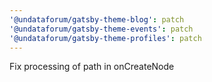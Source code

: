 ```yaml
---
'@undataforum/gatsby-theme-blog': patch
'@undataforum/gatsby-theme-events': patch
'@undataforum/gatsby-theme-profiles': patch
---
```


Fix processing of path in onCreateNode
